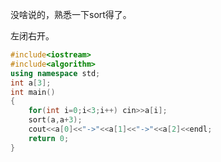 没啥说的，熟悉一下sort得了。

左闭右开。

```c++
#include<iostream>
#include<algorithm>
using namespace std;
int a[3];
int main()
{
	for(int i=0;i<3;i++) cin>>a[i];
	sort(a,a+3);
	cout<<a[0]<<"->"<<a[1]<<"->"<<a[2]<<endl;
	return 0;
}
```

